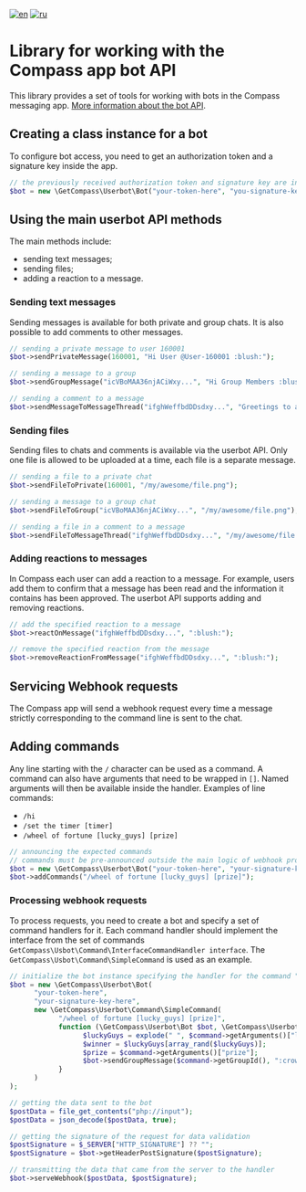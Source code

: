 [![en](https://img.shields.io/badge/lang-en-green.svg)](https://github.com/getCompass/php_lib_userbot/blob/master/README.md)
[![ru](https://img.shields.io/badge/lang-ru-green.svg)](https://github.com/getCompass/php_lib_userbot/blob/master/README_ru.md)

# Library for working with the Compass app bot API
This library provides a set of tools for working with bots in the Compass messaging app. [More information about the bot API](https://github.com/getCompass/userbot).
## Creating a class instance for a bot
To configure bot access, you need to get an authorization token and a signature key inside the app.
```php
// the previously received authorization token and signature key are indicated as your-signature-key-here and your-token-here
$bot = new \GetCompass\Userbot\Bot("your-token-here", "you-signature-key-here");
```
## Using the main userbot API methods
The main methods include:
- sending text messages;
- sending files;
- adding a reaction to a message.

### Sending text messages
Sending messages is available for both private and group chats. It is also possible to add comments to other messages.
```php
// sending a private message to user 160001
$bot->sendPrivateMessage(160001, "Hi User @User-160001 :blush:");

// sending a message to a group
$bot->sendGroupMessage("icVBoMAA36njACiWxy...", "Hi Group Members :blush:");

// sending a comment to a message
$bot->sendMessageToMessageThread("ifghWeffbdDDsdxy...", "Greetings to all participants in the discussion :blush:");
```
### Sending files
Sending files to chats and comments is available via the userbot API. Only one file is allowed to be uploaded at a time, each file is a separate message.
```php
// sending a file to a private chat
$bot->sendFileToPrivate(160001, "/my/awesome/file.png");

// sending a message to a group chat
$bot->sendFileToGroup("icVBoMAA36njACiWxy...", "/my/awesome/file.png");

// sending a file in a comment to a message
$bot->sendFileToMessageThread("ifghWeffbdDDsdxy...", "/my/awesome/file.png");
```
### Adding reactions to messages
In Compass each user can add a reaction to a message. For example, users add them to confirm that a message has been read and the information it contains has been approved. The userbot API supports adding and removing reactions.
```php
// add the specified reaction to a message
$bot->reactOnMessage("ifghWeffbdDDsdxy...", ":blush:");

// remove the specified reaction from the message
$bot->removeReactionFromMessage("ifghWeffbdDDsdxy...", ":blush:");
```

## Servicing Webhook requests
The Compass app will send a webhook request every time a message strictly corresponding to the command line is sent to the chat.
## Adding commands
Any line starting with the `/` character can be used as a command. A command can also have arguments that need to be wrapped in `[]`. Named arguments will then be available inside the handler. Examples of line commands:
* `/hi`
* `/set the timer [timer]`
* `/wheel of fortune [lucky_guys] [prize]`

```php
// announcing the expected commands
// commands must be pre-announced outside the main logic of webhook processing
$bot = new \GetCompass\Userbot\Bot("your-token-here", "your-signature-key-here");
$bot->addCommands("/wheel of fortune [lucky_guys] [prize]");
```
### Processing webhook requests
To process requests, you need to create a bot and specify a set of command handlers for it. Each command handler should implement the interface from the set of commands `GetCompass\Usbot\Command\InterfaceCommandHandler interface`. The `GetCompass\Usbot\Command\SimpleCommand` is used as an example.

```php
// initialize the bot instance specifying the handler for the command "/wheel of fortune [lucky_guys] [prize]"
$bot = new \GetCompass\Userbot\Bot(
      "your-token-here",
      "your-signature-key-here",
      new \GetCompass\Userbot\Command\SimpleCommand(
            "/wheel of fortune [lucky_guys] [prize]",
            function (\GetCompass\Userbot\Bot $bot, \GetCompass\Userbot\Dto\Command $command) {
                  $luckyGuys = explode(" ", $command->getArguments()["lucky_guys"]);
                  $winner = $luckyGuys[array_rand($luckyGuys)];
                  $prize = $command->getArguments()["prize"];
                  $bot->sendGroupMessage($command->getGroupId(), ":crown: and the winner is — ++$winner++, taking with them --$prize--");
            }
      )
);

// getting the data sent to the bot
$postData = file_get_contents("php://input");
$postData = json_decode($postData, true);

// getting the signature of the request for data validation
$postSignature = $_SERVER["HTTP_SIGNATURE"] ?? "";
$postSignature = $bot->getHeaderPostSignature($postSignature);

// transmitting the data that came from the server to the handler
$bot->serveWebhook($postData, $postSignature);
```